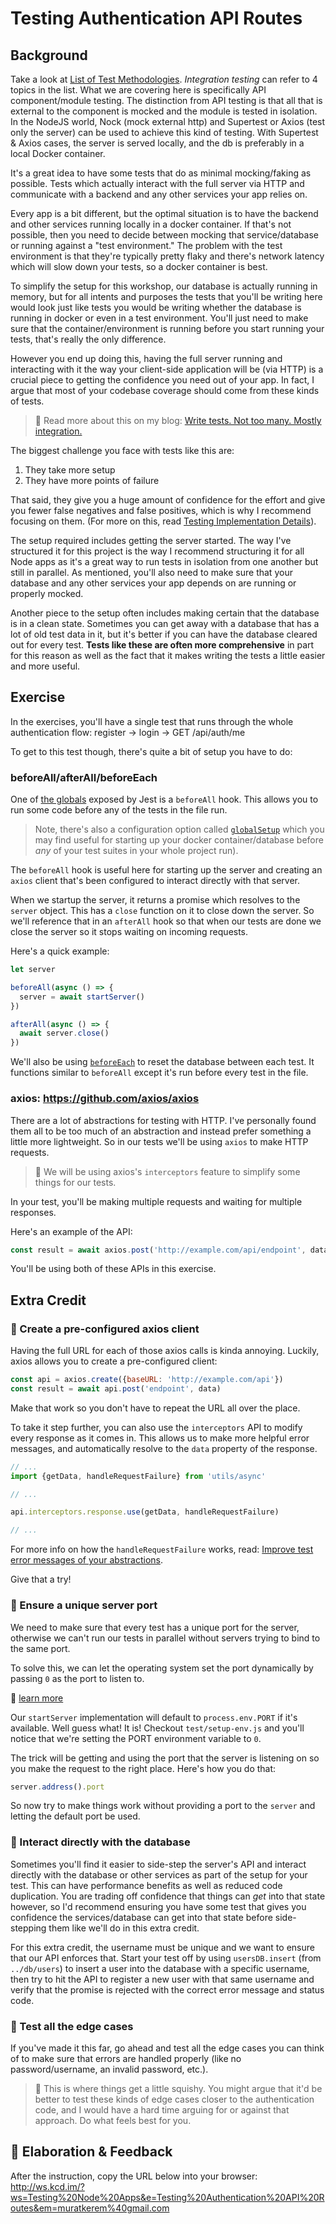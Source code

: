 # Testing Authentication API Routes

## Background

Take a look at
[List of Test Methodologies](https://dev.to/muratkeremozcan/mostly-incomplete-list-of-test-methodologies-52no).
_Integration testing_ can refer to 4 topics in the list. What we are covering
here is specifically API component/module testing. The distinction from API
testing is that all that is external to the component is mocked and the module
is tested in isolation. In the NodeJS world, Nock (mock external http) and
Supertest or Axios (test only the server) can be used to achieve this kind of
testing. With Supertest & Axios cases, the server is served locally, and the db
is preferably in a local Docker container.

It's a great idea to have some tests that do as minimal mocking/faking as
possible. Tests which actually interact with the full server via HTTP and
communicate with a backend and any other services your app relies on.

Every app is a bit different, but the optimal situation is to have the backend
and other services running locally in a docker container. If that's not
possible, then you need to decide between mocking that service/database or
running against a "test environment." The problem with the test environment is
that they're typically pretty flaky and there's network latency which will slow
down your tests, so a docker container is best.

To simplify the setup for this workshop, our database is actually running in
memory, but for all intents and purposes the tests that you'll be writing here
would look just like tests you would be writing whether the database is running
in docker or even in a test environment. You'll just need to make sure that the
container/environment is running before you start running your tests, that's
really the only difference.

However you end up doing this, having the full server running and interacting
with it the way your client-side application will be (via HTTP) is a crucial
piece to getting the confidence you need out of your app. In fact, I argue that
most of your codebase coverage should come from these kinds of tests.

> 📜 Read more about this on my blog:
> [Write tests. Not too many. Mostly integration.](https://kentcdodds.com/blog/write-tests)

The biggest challenge you face with tests like this are:

1. They take more setup
2. They have more points of failure

That said, they give you a huge amount of confidence for the effort and give you
fewer false negatives and false positives, which is why I recommend focusing on
them. (For more on this, read
[Testing Implementation Details](https://kentcdodds.com/blog/testing-implementation-details)).

The setup required includes getting the server started. The way I've structured
it for this project is the way I recommend structuring it for all Node apps as
it's a great way to run tests in isolation from one another but still in
parallel. As mentioned, you'll also need to make sure that your database and any
other services your app depends on are running or properly mocked.

Another piece to the setup often includes making certain that the database is in
a clean state. Sometimes you can get away with a database that has a lot of old
test data in it, but it's better if you can have the database cleared out for
every test. **Tests like these are often more comprehensive** in part for this
reason as well as the fact that it makes writing the tests a little easier and
more useful.

## Exercise

In the exercises, you'll have a single test that runs through the whole
authentication flow: register -> login -> GET /api/auth/me

To get to this test though, there's quite a bit of setup you have to do:

### beforeAll/afterAll/beforeEach

One of [the globals](https://jestjs.io/docs/en/api) exposed by Jest is a
`beforeAll` hook. This allows you to run some code before any of the tests in
the file run.

> Note, there's also a configuration option called
> [`globalSetup`](https://jestjs.io/docs/en/configuration#globalsetup-string)
> which you may find useful for starting up your docker container/database
> before _any_ of your test suites in your whole project run).

The `beforeAll` hook is useful here for starting up the server and creating an
`axios` client that's been configured to interact directly with that server.

When we startup the server, it returns a promise which resolves to the `server`
object. This has a `close` function on it to close down the server. So we'll
reference that in an `afterAll` hook so that when our tests are done we close
the server so it stops waiting on incoming requests.

Here's a quick example:

```javascript
let server

beforeAll(async () => {
  server = await startServer()
})

afterAll(async () => {
  await server.close()
})
```

We'll also be using
[`beforeEach`](https://jestjs.io/docs/en/api#beforeeachfn-timeout) to reset the
database between each test. It functions similar to `beforeAll` except it's run
before every test in the file.

### axios: https://github.com/axios/axios

There are a lot of abstractions for testing with HTTP. I've personally found
them all to be too much of an abstraction and instead prefer something a little
more lightweight. So in our tests we'll be using `axios` to make HTTP requests.

> 🦉 We will be using axios's `interceptors` feature to simplify some things for
> our tests.

In your test, you'll be making multiple requests and waiting for multiple
responses.

Here's an example of the API:

```javascript
const result = await axios.post('http://example.com/api/endpoint', data)
```

You'll be using both of these APIs in this exercise.

## Extra Credit

### 💯 Create a pre-configured axios client

Having the full URL for each of those axios calls is kinda annoying. Luckily,
axios allows you to create a pre-configured client:

```javascript
const api = axios.create({baseURL: 'http://example.com/api'})
const result = await api.post('endpoint', data)
```

Make that work so you don't have to repeat the URL all over the place.

To take it step further, you can also use the `interceptors` API to modify every
response as it comes in. This allows us to make more helpful error messages, and
automatically resolve to the `data` property of the response.

```js
// ...
import {getData, handleRequestFailure} from 'utils/async'

// ...

api.interceptors.response.use(getData, handleRequestFailure)

// ...
```

For more info on how the `handleRequestFailure` works, read:
[Improve test error messages of your abstractions](https://kentcdodds.com/blog/improve-test-error-messages-of-your-abstractions).

Give that a try!

### 💯 Ensure a unique server port

We need to make sure that every test has a unique port for the server, otherwise
we can't run our tests in parallel without servers trying to bind to the same
port.

To solve this, we can let the operating system set the port dynamically by
passing `0` as the port to listen to.

📜
[learn more](https://nodejs.org/api/net.html#net_server_listen_port_host_backlog_callback)

Our `startServer` implementation will default to `process.env.PORT` if it's
available. Well guess what! It is! Checkout `test/setup-env.js` and you'll
notice that we're setting the PORT environment variable to `0`.

The trick will be getting and using the port that the server is listening on so
you make the request to the right place. Here's how you do that:

```javascript
server.address().port
```

So now try to make things work without providing a port to the `server` and
letting the default port be used.

### 💯 Interact directly with the database

Sometimes you'll find it easier to side-step the server's API and interact
directly with the database or other services as part of the setup for your test.
This can have performance benefits as well as reduced code duplication. You are
trading off confidence that things can _get_ into that state however, so I'd
recommend ensuring you have some test that gives you confidence the
services/database can get into that state before side-stepping them like we'll
do in this extra credit.

For this extra credit, the username must be unique and we want to ensure that
our API enforces that. Start your test off by using `usersDB.insert` (from
`../db/users`) to insert a user into the database with a specific username, then
try to hit the API to register a new user with that same username and verify
that the promise is rejected with the correct error message and status code.

### 💯 Test all the edge cases

If you've made it this far, go ahead and test all the edge cases you can think
of to make sure that errors are handled properly (like no password/username, an
invalid password, etc.).

> 🦉 This is where things get a little squishy. You might argue that it'd be
> better to test these kinds of edge cases closer to the authentication code,
> and I would have a hard time arguing for or against that approach. Do what
> feels best for you.

## 🦉 Elaboration & Feedback

After the instruction, copy the URL below into your browser:
http://ws.kcd.im/?ws=Testing%20Node%20Apps&e=Testing%20Authentication%20API%20Routes&em=muratkerem%40gmail.com
